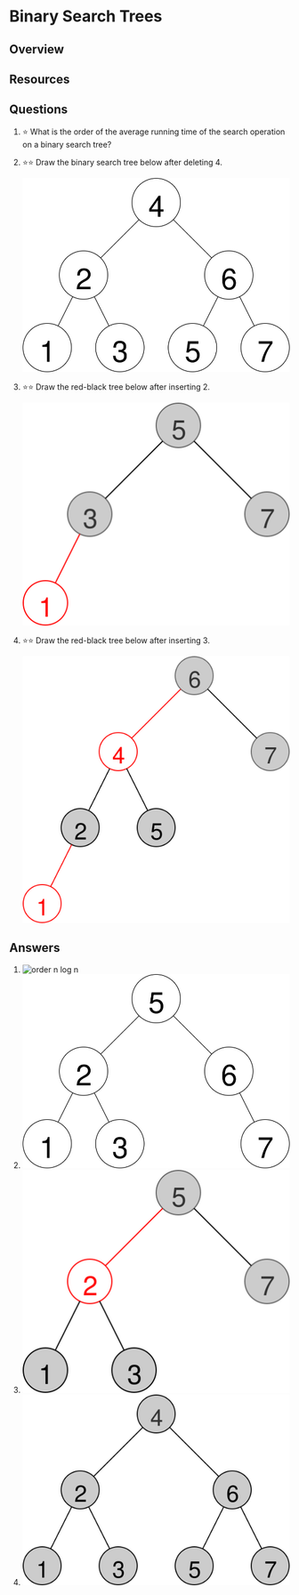 # Binary Search Trees
## Overview
## Resources
## Questions
1. :star: What is the order of the average running time of the search operation on a binary search tree?
1. :star::star: Draw the binary search tree below after deleting 4.

    ![4 is the root. Its children are 2 and 6. 2's children are 1 and 3. 6's children are 5 and 7.](bst.svg)
1. :star::star: Draw the red-black tree below after inserting 2.

    ![5 is the black root. Its children, both black, are 3 and 7. 3 has a red left child 1.](rbtree.svg)
1. :star::star: Draw the red-black tree below after inserting 3.

    ![6 is the black root. Its children are 4, red, and 7, black. 4's children, both black, are 2 and 5. 2 has a red left child 1.](rbtree2.svg)
## Answers
1. ![order n log n](https://latex.codecogs.com/svg.latex?\Theta(n\log&space;n))
1.
    ![5 is the root. Its children are 2 and 6. 2's children are 1 and 3. 6 has only a right child, 7.](bst_after_deletion.svg)
1.
    ![5 is the black root. Its children are 2, red, and 7, black. 2's children, both black, are 1 and 3.](rbtree_after_deletion.svg)
1.
    ![All nodes are black and the tree is perfect. 4 is the root, 2 and 6 are its children, and 1, 3, 5, and 7 are its grandchildren.](rbtree2_after_insertion.svg)
